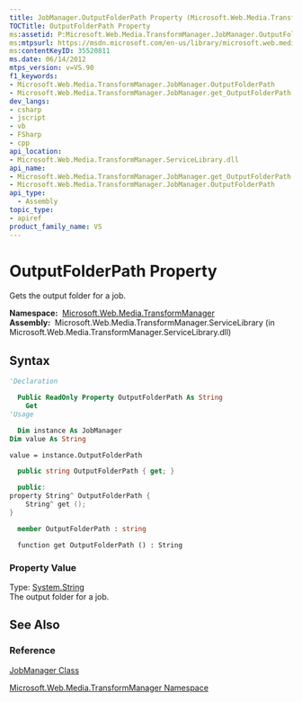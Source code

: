 ```yaml
---
title: JobManager.OutputFolderPath Property (Microsoft.Web.Media.TransformManager)
TOCTitle: OutputFolderPath Property
ms:assetid: P:Microsoft.Web.Media.TransformManager.JobManager.OutputFolderPath
ms:mtpsurl: https://msdn.microsoft.com/en-us/library/microsoft.web.media.transformmanager.jobmanager.outputfolderpath(v=VS.90)
ms:contentKeyID: 35520811
ms.date: 06/14/2012
mtps_version: v=VS.90
f1_keywords:
- Microsoft.Web.Media.TransformManager.JobManager.OutputFolderPath
- Microsoft.Web.Media.TransformManager.JobManager.get_OutputFolderPath
dev_langs:
- csharp
- jscript
- vb
- FSharp
- cpp
api_location:
- Microsoft.Web.Media.TransformManager.ServiceLibrary.dll
api_name:
- Microsoft.Web.Media.TransformManager.JobManager.get_OutputFolderPath
- Microsoft.Web.Media.TransformManager.JobManager.OutputFolderPath
api_type:
  - Assembly
topic_type:
- apiref
product_family_name: VS
---
```


# OutputFolderPath Property

Gets the output folder for a job.

**Namespace:**  [Microsoft.Web.Media.TransformManager](microsoft-web-media-transformmanager-namespace.md)  
**Assembly:**  Microsoft.Web.Media.TransformManager.ServiceLibrary (in Microsoft.Web.Media.TransformManager.ServiceLibrary.dll)

## Syntax

```vb
'Declaration

  Public ReadOnly Property OutputFolderPath As String
    Get
'Usage

  Dim instance As JobManager
Dim value As String

value = instance.OutputFolderPath
```

```csharp
  public string OutputFolderPath { get; }
```

```cpp
  public:
property String^ OutputFolderPath {
    String^ get ();
}
```

``` fsharp
  member OutputFolderPath : string
```

```jscript
  function get OutputFolderPath () : String
```

### Property Value

Type: [System.String](https://msdn.microsoft.com/library/s1wwdcbf)  
The output folder for a job.  

## See Also

### Reference

[JobManager Class](jobmanager-class-microsoft-web-media-transformmanager.md)

[Microsoft.Web.Media.TransformManager Namespace](microsoft-web-media-transformmanager-namespace.md)

